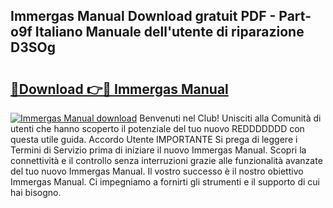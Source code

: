 ## Immergas Manual Download gratuit PDF - Part-o9f Italiano Manuale dell'utente di riparazione D3SOg

# <h2><a href="http://dfdky73.blite.top/?on=Immergas+Manual">🔗Download 👉🔴 Immergas Manual</a></h2>

[![Immergas Manual download](https://i.imgur.com/lujVjoI.png)](http://dfdky73.blite.top/?on=Immergas+Manual)
Benvenuti nel Club! Unisciti alla Comunità di utenti che hanno scoperto il potenziale del tuo nuovo REDDDDDDD con questa utile guida. Accordo Utente IMPORTANTE Si prega di leggere i Termini di Servizio prima di iniziare il nuovo Immergas Manual. Scopri la connettività e il controllo senza interruzioni grazie alle funzionalità avanzate del tuo nuovo Immergas Manual. Il vostro successo è il nostro obiettivo Immergas Manual. Ci impegniamo a fornirti gli strumenti e il supporto di cui hai bisogno.
